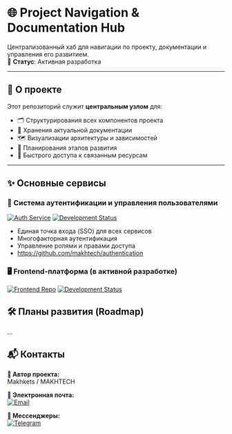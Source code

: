 # 🌐 Project Navigation & Documentation Hub

Централизованный хаб для навигации по проекту, документации и управления его развитием.  
🚀 **Статус**: Активная разработка

---

## 📌 О проекте

Этот репозиторий служит **центральным узлом** для:
- 🗂 Структурирования всех компонентов проекта
- 📄 Хранения актуальной документации
- 🗺 Визуализации архитектуры и зависимостей
- 📅 Планирования этапов развития
- 🔗 Быстрого доступа к связанным ресурсам

---

## ✨ Основные сервисы

### 🔐 Система аутентификации и управления пользователями
[![Auth Service](https://img.shields.io/badge/🚪_SSO_Сервис-4A154B?logo=openid)](https://github.com/makhtech/authentication) [![Development Status](https://img.shields.io/badge/🚦_Статус-завершен-FFBF00)](https://github.com/makhtech/frontend/)
- Единая точка входа (SSO) для всех сервисов
- Многофакторная аутентификация
- Управление ролями и правами доступа
- https://github.com/makhtech/authentication


### 🖥 Frontend-платформа (в активной разработке)
[![Frontend Repo](https://img.shields.io/badge/🚧_Фронтенд-3178C6?logo=react)](https://github.com/makhtech/frontend)
[![Development Status](https://img.shields.io/badge/🚦_Статус-разработке-FFBF00)](https://github.com/makhtech/frontend/)



## 🛠 Планы развития (Roadmap)
...


## 📬 Контакты

**👤 Автор проекта:**  
Makhkets / MAKHTECH  

**📧 Электронная почта:**  
[![Email](https://img.shields.io/badge/📨_Связь_через_почту-EA4335?logo=gmail&logoColor=white)](mailto:makhkets@gmail.com)  

**💬 Мессенджеры:**  
[![Telegram](https://img.shields.io/badge/📢_Telegram-26A5E4?logo=telegram)](https://makhkets.t.me/)  

